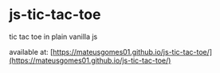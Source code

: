# js-tic-tac-toe
tic tac toe in plain vanilla js

available at:
[https://mateusgomes01.github.io/js-tic-tac-toe/](https://mateusgomes01.github.io/js-tic-tac-toe/)